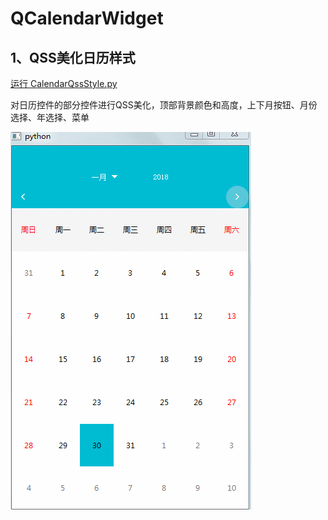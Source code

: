 # QCalendarWidget

## 1、QSS美化日历样式
[运行 CalendarQssStyle.py](CalendarQssStyle.py)

对日历控件的部分控件进行QSS美化，顶部背景颜色和高度，上下月按钮、月份选择、年选择、菜单

![CalendarQssStyle](ScreenShot/CalendarQssStyle.gif)